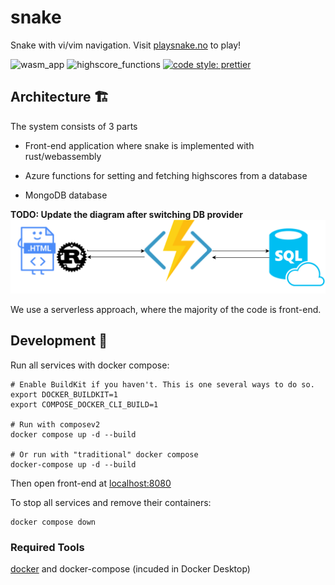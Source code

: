 # snake

Snake with vi/vim navigation.
Visit [playsnake.no](https://www.playsnake.no) to play!

![wasm_app](https://github.com/christianfosli/visnake-wasm/workflows/wasm_app/badge.svg)
![highscore_functions](https://github.com/christianfosli/visnake-wasm/workflows/highscore_functions/badge.svg)
[![code style: prettier](https://img.shields.io/badge/code_style-prettier-ff69b4.svg?style=flat-square)](https://github.com/prettier/prettier)

## Architecture 🏗

The system consists of 3 parts

 * Front-end application where snake is implemented with rust/webassembly

 * Azure functions for setting and fetching highscores from a database

 * MongoDB database

 **TODO: Update the diagram after switching DB provider**
 ![architecture diagram](./architecture.svg)

We use a serverless approach, where the majority of the code is front-end.

## Development 🐳

Run all services with docker compose:

```console
# Enable BuildKit if you haven't. This is one several ways to do so.
export DOCKER_BUILDKIT=1
export COMPOSE_DOCKER_CLI_BUILD=1

# Run with composev2
docker compose up -d --build

# Or run with "traditional" docker compose
docker-compose up -d --build
```

Then open front-end at [localhost:8080](http://localhost:8080)

To stop all services and remove their containers:

```console
docker compose down
```

### Required Tools

[docker](https://www.docker.com/) and docker-compose (incuded in Docker Desktop)
